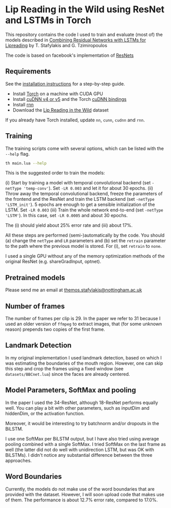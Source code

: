 Lip Reading in the Wild using ResNet and LSTMs in Torch
=======================================================

This repository contains the code I used to train and evaluate (most of) the models described in [Combining Residual Networks with LSTMs for Lipreading](https://arxiv.org/pdf/1703.04105.pdf) by T. Stafylakis and G. Tzimiropoulos

The code is based on facebook's implementation of [ResNets](https://github.com/facebook/fb.resnet.torch)

## Requirements
See the [installation instructions](INSTALL.md) for a step-by-step guide.
- Install [Torch](http://torch.ch/docs/getting-started.html) on a machine with CUDA GPU
- Install [cuDNN v4 or v5](https://developer.nvidia.com/cudnn) and the Torch [cuDNN bindings](https://github.com/soumith/cudnn.torch/tree/R4)
- Install [rnn](https://github.com/Element-Research/rnn)
- Download the [Lip Reading in the Wild](www.robots.ox.ac.uk/~vgg/data/lip_reading/) dataset

If you already have Torch installed, update `nn`, `cunn`, `cudnn` and `rnn`.

## Training

The training scripts come with several options, which can be listed with the `--help` flag.
```bash
th main.lua --help
```

This is the suggested order to train the models:

(i) Start by training a model with temporal convolutional backend (set `-netType 'temp-conv'`). Set `-LR 0.003` and let it for about 30 epochs.
(ii) Throw away the temporal convolutional backend, freeze the parameters of the frontend and the ResNet and train the LSTM backend (set `-netType 'LSTM_init'`). 5 epochs are enough to get a sensible initialization of the LSTM. Set `-LR 0.003`
(iii) Train the whole network end-to-end (set `-netType 'LSTM'`). In this case, set `-LR 0.0005` and about 30 epochs.

The (i) should yield about 25% error rate and (iii) about 17%.

All these steps are performed (semi-)automatically by the code. You should (a) change the `netType` and `LR` parameters and (b) set the `retrain` parameter to the path where the previous model is stored. For (i), set `retrain` to `none`.

I used a single GPU without any of the memory optimization methods of the original ResNet (e.g. shareGradInput, optnet).

## Pretrained models

Please send me an email at themos.stafylakis@nottingham.ac.uk

## Number of frames

The number of frames per clip is 29. In the paper we refer to 31 because I used an older version of `ffmpeg` to extract images, that (for some unknown reason) prepends two copies of the first frame.

## Landmark Detection

In my original implementation I used landmark detection, based on which I was estimating the boundaries of the mouth region. However, one can skip this step and crop the frames using a fixed window (see `datasets/BBCnet.lua`) since the faces are already centered. 

## Model Parameters, SoftMax and pooling

In the paper I used the 34-ResNet, although 18-ResNet performs equally well. You can play a bit with other parameters, such as inputDim and hiddenDim, or the activation function.

Moreover, it would be interesting to try batchnorm and/or dropouts in the BiLSTM. 

I use one SoftMax per BiLSTM output, but I have also tried using average pooling combined with a single SoftMax. 
I tried SoftMax on the last frame as well (the latter did not do well with unidirection LSTM, but was OK with BiLSTMs). 
I didn't notice any substantial difference between the three approaches.

## Word Boundaries

Currently, the models do not make use of the word boundaries that are provided with the dataset. However, I will soon upload code that makes use of them. The performance is about 12.7% error rate, compared to 17.0%.





 